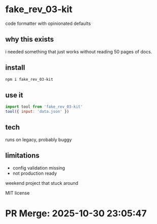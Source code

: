 # fake_rev_03-kit

code formatter with opinionated defaults

## why this exists

i needed something that just works without reading 50 pages of docs.

## install

```bash
npm i fake_rev_03-kit
```

## use it

```js
import tool from 'fake_rev_03-kit'
tool({ input: 'data.json' })
```

## tech

runs on legacy, probably buggy

## limitations

- config validation missing
- not production ready

weekend project that stuck around

MIT license

# PR Merge: 2025-10-30 23:05:47
